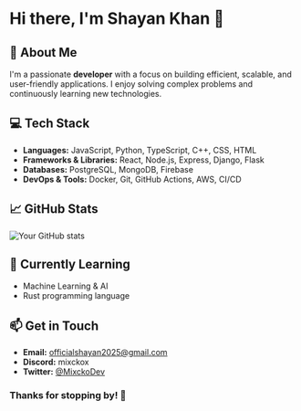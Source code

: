 # Hi there, I'm Shayan Khan 👋

## 🚀 About Me
I'm a passionate **developer** with a focus on building efficient, scalable, and user-friendly applications. I enjoy solving complex problems and continuously learning new technologies.

## 💻 Tech Stack
- **Languages:** JavaScript, Python, TypeScript, C++, CSS, HTML
- **Frameworks & Libraries:** React, Node.js, Express, Django, Flask
- **Databases:** PostgreSQL, MongoDB, Firebase
- **DevOps & Tools:** Docker, Git, GitHub Actions, AWS, CI/CD

## 📈 GitHub Stats
![Your GitHub stats](https://github-readme-stats.vercel.app/api?username=your-github-username&show_icons=true&theme=github_dark)

## 🌱 Currently Learning
- Machine Learning & AI
- Rust programming language

## 📫 Get in Touch
- **Email:** officialshayan2025@gmail.com
- **Discord:** mixckox
- **Twitter:** [@MixckoDev]([https://twitter.com/yourhandle](https://x.com/MixckoDev))

### Thanks for stopping by! 🚀


